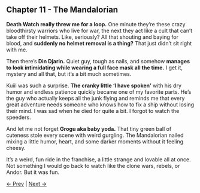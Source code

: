 ## Chapter 11 - The Mandalorian

**Death Watch really threw me for a loop.** One minute they’re these crazy bloodthirsty warriors who live for war, the next they act like a cult that can’t take off their helmets. Like, seriously? All that shouting and baying for blood, and **suddenly no helmet removal is a thing?** That just didn’t sit right with me.

Then there’s **Din Djarin.** Quiet guy, tough as nails, and somehow **manages to look intimidating while wearing a full face mask all the time.** I get it, mystery and all that, but it’s a bit much sometimes.

Kuiil was such a surprise. **The cranky little ‘I have spoken’** with his dry humor and endless patience quickly became one of my favorite parts. He’s the guy who actually keeps all the junk flying and reminds me that every great adventure needs someone who knows how to fix a ship without losing their mind. I was sad when he died for quite a bit. I forgot to watch the speeders.

And let me not forget **Grogu aka baby yoda.** That tiny green ball of cuteness stole every scene with weird gurgling. The Mandalorian nailed mixing a little humor, heart, and some darker moments without it feeling cheesy.

It’s a weird, fun ride in the franchise, a little strange and lovable all at once. Not something I would go back to watch like the clone wars, rebels, or Andor. But it was fun.

[← Prev](Chapter%2010%20-%20Original%20Trilogy) | [Next →](Chapter%2012%20-%20Boba%20Fett)